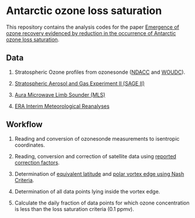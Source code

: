 # Antarctic ozone loss saturation

This repository contains the analysis codes for the paper [Emergence of ozone recovery evidenced by reduction in the occurrence of Antarctic ozone loss saturation](https://www.nature.com/articles/s41612-018-0052-6).

## Data

1. Stratospheric Ozone profiles from ozonesonde ([NDACC](ndaccdemo.org) and [WOUDC](https://www.woudc.org/data/explore.php?lang=en)).

2. [Stratospheric Aerosol and Gas Experiment II  (SAGE II)](https://data.giss.nasa.gov/sageii/)

3. [Aura Microwave Limb Sounder (MLS) ](https://mls.jpl.nasa.gov/)

4. [ERA Interim Meteorological Reanalyses ](https://www.ecmwf.int/en/forecasts/datasets/reanalysis-datasets/era-interim)

## Workflow

1. Reading and conversion of ozonesonde measurements to isentropic coordinates.

2. Reading, conversion and correction of satellite data using [reported correction factors](https://mls.jpl.nasa.gov/data/v4-2_data_quality_document.pdf).

3. Determination of [equivalent latitude](https://en.wikipedia.org/wiki/Equivalent_latitude) and [polar vortex edge using Nash Criteria](https://agupubs.onlinelibrary.wiley.com/doi/10.1029/96JD00066). 

4. Determination of all data points lying inside the vortex edge.

5. Calculate the daily fraction of data points for which ozone concentration is less than the loss saturation criteria (0.1 ppmv). 



